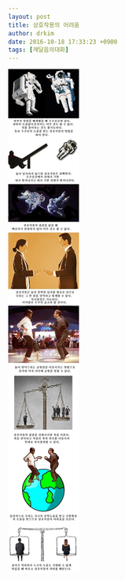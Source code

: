 ```yaml
---
layout: post
title: 상호작용의 어려움
author: drkim
date: 2016-10-18 17:33:23 +0900
tags: [깨달음의대화]
---
```





![](/files/attach/images/198/472/765/56.jpg)